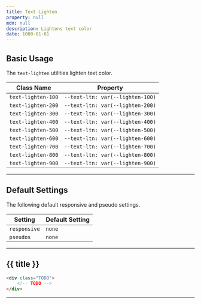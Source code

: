 ```yaml
---
title: Text Lighten
property: null
mdn: null
description: Lightens text color
date: 1000-01-01
---
```


## Basic Usage

The `text-lighten` utilities lighten text color.

| Class Name         | Property                         |
| ------------------ | -------------------------------- |
| `text-lighten-100` | `--text-ltn: var(--lighten-100)` |
| `text-lighten-200` | `--text-ltn: var(--lighten-200)` |
| `text-lighten-300` | `--text-ltn: var(--lighten-300)` |
| `text-lighten-400` | `--text-ltn: var(--lighten-400)` |
| `text-lighten-500` | `--text-ltn: var(--lighten-500)` |
| `text-lighten-600` | `--text-ltn: var(--lighten-600)` |
| `text-lighten-700` | `--text-ltn: var(--lighten-700)` |
| `text-lighten-800` | `--text-ltn: var(--lighten-800)` |
| `text-lighten-900` | `--text-ltn: var(--lighten-900)` |

---

## Default Settings

The following default responsive and pseudo settings.

| Setting      | Default Setting |
| ------------ | --------------- |
| `responsive` | `none`          |
| `pseudos`    | `none`          |

---

## {{ title }}

<div class="bg-silver-200 p-20 h-256 radius-md flex flex-wrap align-content-center">
  <!-- ... -->
</div>

```html
<div class="TODO">
	<!-- TODO -->
</div>
```

---

<!-- No MDN docs -->
